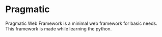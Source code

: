 # Pragmatic

Pragmatic Web Framework is a minimal web framework for basic needs. This framework is made while learning the python. 
